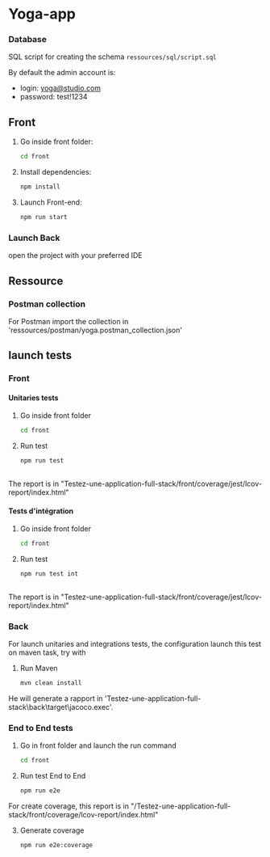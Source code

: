 # Yoga-app

### Database
SQL script for creating the schema `ressources/sql/script.sql`

By default the admin account is:
- login: yoga@studio.com
- password: test!1234
  
## Front

1. Go inside front folder:
   
   ```bash
   cd front

2. Install dependencies:

   ```bash
   npm install

3. Launch Front-end:

   ```bash
   npm run start

### Launch Back

open the project with your preferred IDE

## Ressource
### Postman collection
For Postman import the collection in 'ressources/postman/yoga.postman_collection.json'

## launch tests

### Front

#### Unitaries tests

1. Go inside front folder
   
   ```bash
   cd front

2. Run test
   
   ```bash
   npm run test
    
The report is in "Testez-une-application-full-stack/front/coverage/jest/lcov-report/index.html"
  
#### Tests d'intégration

1. Go inside front folder
   ```bash
   cd front

2. Run test
   
   ```bash
   npm run test int
    
The report is in "Testez-une-application-full-stack/front/coverage/jest/lcov-report/index.html"

### Back
For launch unitaries and integrations tests, the configuration launch this test on maven task, try with

1. Run Maven
   ```bash
   mvn clean install

He will generate a rapport in 'Testez-une-application-full-stack\back\target\jacoco.exec'.

### End to End tests

1. Go in front folder and launch the run command

   ```bash
   cd front

2. Run test End to End

   ```bash
   npm run e2e

For create coverage, this report is in "/Testez-une-application-full-stack/front/coverage/lcov-report/index.html" 

3. Generate coverage

   ```bash
   npm run e2e:coverage
  
